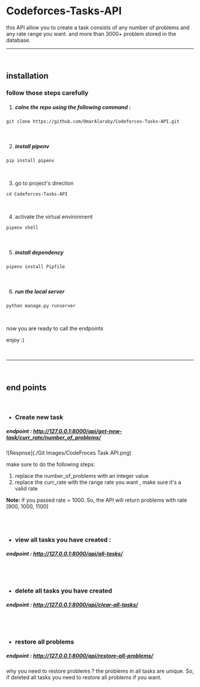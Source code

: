 # Codeforces-Tasks-API

this API allow you to create a task consists of any number of problems and any rate range you want.
and more than 3000+ problem stored in the database.

<hr>
<br>

## installation

### follow those steps carefully

1. ##### colne the repo using the following command :

` git clone https://github.com/OmarAlaraby/Codeforces-Tasks-API.git `

<br>


2. ##### install pipenv

`pip install pipenv`

<br>

3. go to project's direction

`cd Codeforces-Tasks-API`

<br>

4. activate the virtual environment

`pipenv shell`

<br>

5. ##### install dependency

`pipenv install Pipfile`

<br>

6. ##### run the local server

`python manage.py runserver`

<br>

now you are ready to call the endpoints

enjoy :)

<br><hr><br>

## end points
<br>

- ### Create new task

##### endpoint : http://127.0.0.1:8000/api/get-new-task/curr_rate/number_of_problems/

![Respnse](./Git Images/CodeFroces Task API.png)

make sure to do the following steps:
1. replace the number_of_problems with an integer value
2. replace the curr_rate with the range rate you want , make sure it's a valid rate

**Note:** if you passed rate = 1000. So, the API will return problems with rate [900, 1000, 1100]

<br><br>

- ### view all tasks you have created : 
##### endpoint : http://127.0.0.1:8000/api/all-tasks/


<br><br>

- ### delete all tasks you have created
##### endpoint : http://127.0.0.1:8000/api/clear-all-tasks/

<br><br>

- ### restore all problems
##### endpoint : http://127.0.0.1:8000/api/restore-all-problems/

why you need to restore problems ?
the problems in all tasks are unique. So, if deleted all tasks you need to restore all problems if you want.
